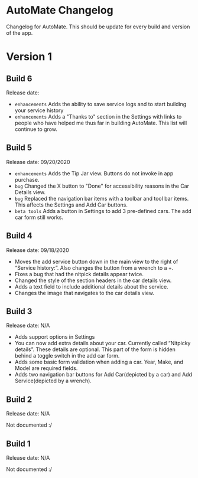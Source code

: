 # AutoMate Changelog
 
 Changelog for AutoMate. This should be update for every build and version of the app. 
 
 # Version 1

## Build 6

Release date: 

- `enhancements` Adds the ability to save service logs and to start building your service history
- `enhancements` Adds a "Thanks to" section in the Settings with links to people who have helped me thus far in building AutoMate. This list will continue to grow.

## Build 5

Release date: 09/20/2020

- `enhancements` Adds the Tip Jar view. Buttons do not invoke in app purchase.
- `bug` Changed the X button to "Done" for accessibility reasons in the Car Details view.
- `bug` Replaced the navigation bar items with a toolbar and tool bar items. This affects the Settings and Add Car buttons.
- `beta tools` Adds a button in Settings to add 3 pre-defined cars. The add car form still works.
 
## Build 4
 
Release date: 09/18/2020
 
- Moves the add service button down in the main view to the right of “Service history:”. Also changes the button from a wrench to a +. 
- Fixes a bug that had the nitpick details appear twice.
- Changed the style of the section headers in the car details view.
- Adds a text field to include additional details about the service. 
- Changes the image that navigates to the car details view.
 
 ## Build 3
 
Release date: N/A
 
- Adds support options in Settings
- You can now add extra details about your car. Currently called “Nitpicky details”. These details are optional. This part of the form is hidden behind a toggle switch in the add car form.
- Adds some basic form validation when adding a car. Year, Make, and Model are required fields.
- Adds two navigation bar buttons for Add Car(depicted by a car) and Add Service(depicted by a wrench). 
 
## Build 2
 
Release date: N/A
 
Not documented :/
 
## Build 1
 
Release date: N/A
 
Not documented :/
